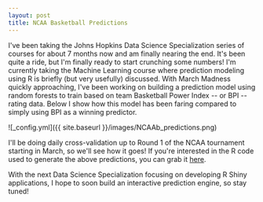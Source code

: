 ```yaml
---
layout: post
title: NCAA Basketball Predictions
---
```


I've been taking the Johns Hopkins Data Science Specialization series of courses for about 7 months now and am finally nearing the end. It's been quite a ride, but I'm finally ready to start crunching some numbers! I'm currently taking the Machine Learning course where prediction modeling using R is briefly (but very usefully) discussed. With March Madness quickly approaching, I've been working on building a prediction model using random forests to train based on team Basketball Power Index -- or BPI -- rating data. Below I show how this model has been faring compared to simply using BPI as a winning predictor.

![_config.yml]({{ site.baseurl }}/images/NCAAb_predictions.png)

I'll be doing daily cross-validation up to Round 1 of the NCAA tournament starting in March, so we'll see how it goes! If you're interested in the R code used to generate the above predictions, you can grab it [here](https://gist.github.com/AmritPatel/3dcc7f0724363bc7d0e6).

With the next Data Science Specialization focusing on developing R Shiny applications, I hope to soon build an interactive prediction engine, so stay tuned!